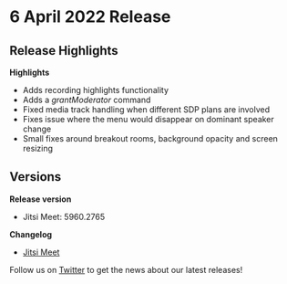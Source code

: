 # 6 April 2022 Release

## Release Highlights

**Highlights**

* Adds recording highlights functionality
* Adds a *grantModerator* command
* Fixed media track handling when different SDP plans are involved
* Fixes issue where the menu would disappear on dominant speaker change
* Small fixes around breakout rooms, background opacity and screen resizing

## Versions

**Release version**

* Jitsi Meet: 5960.2765

**Changelog**

* [Jitsi Meet](https://github.com/jitsi/jitsi-meet/compare/2909176a73ac23b41d9406b7d22aeb1866cab9cf...ea57ab1c2a65ad924ee0d3b61750ee9e32f0072e)

Follow us on [Twitter](https://twitter.com/JaaSOfficial) to get the news about our latest releases!
